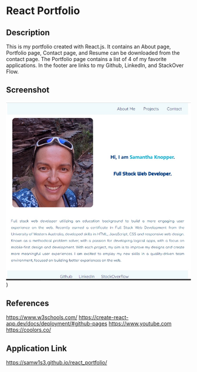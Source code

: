 # React Portfolio

## Description
This is my portfolio created with React.js. It contains an About page, Portfolio page, Contact page, and Resume can be downloaded from the contact page. The Portfolio page contains a list of 4 of my favorite applications. In the footer are links to my Github, LinkedIn, and StackOver Flow.

## Screenshot
<img src="./src/assets/portfolioScreenshot.jpg">)

## References
https://www.w3schools.com/
https://create-react-app.dev/docs/deployment/#github-pages
https://www.youtube.com
https://coolors.co/


## Application Link
https://samw1s3.github.io/react_portfolio/